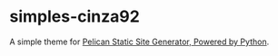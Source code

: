 # simples-cinza92
A simple theme for [Pelican Static Site Generator, Powered by Python](https://blog.getpelican.com).
